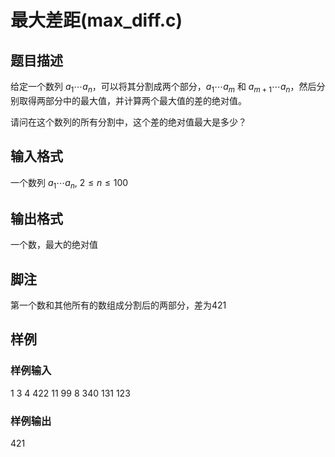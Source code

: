 # 最大差距(max_diff.c)

## 题目描述

给定一个数列 $a_1\cdots a_n$，可以将其分割成两个部分，$a_1\cdots a_m$ 和 $a_{m+1}\cdots a_n$，然后分别取得两部分中的最大值，并计算两个最大值的差的绝对值。

请问在这个数列的所有分割中，这个差的绝对值最大是多少？

## 输入格式

一个数列 $a_1\cdots a_n,\ 2\leqslant n\leqslant 100$

## 输出格式

一个数，最大的绝对值

## 脚注

第一个数和其他所有的数组成分割后的两部分，差为421

## 样例

### 样例输入

1 3 4 422 11 99 8 340 131 123

### 样例输出

421
